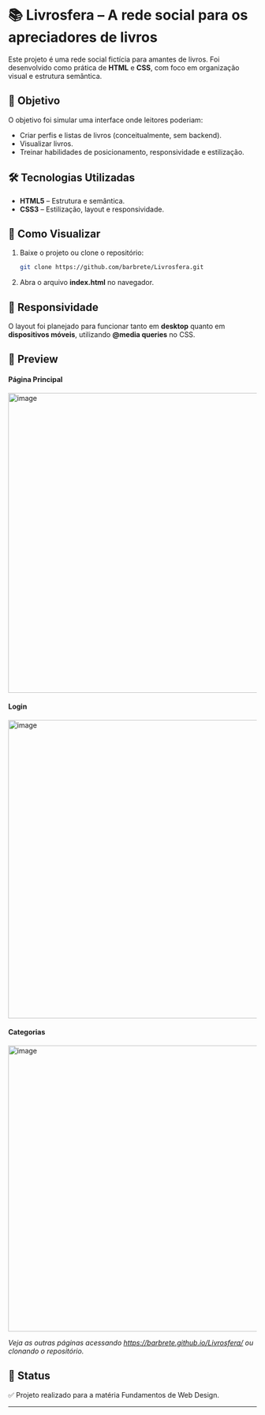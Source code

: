 # 📚 Livrosfera – A rede social para os apreciadores de livros

Este projeto é uma rede social fictícia para amantes de livros.
Foi desenvolvido como prática de **HTML** e **CSS**, com foco em organização visual e estrutura semântica.

## 🎯 Objetivo

O objetivo foi simular uma interface onde leitores poderiam:

* Criar perfis e listas de livros (conceitualmente, sem backend).
* Visualizar livros.
* Treinar habilidades de posicionamento, responsividade e estilização.

## 🛠️ Tecnologias Utilizadas

* **HTML5** – Estrutura e semântica.
* **CSS3** – Estilização, layout e responsividade.

## 🚀 Como Visualizar

1. Baixe o projeto ou clone o repositório:

   ```bash
   git clone https://github.com/barbrete/Livrosfera.git
   ```
2. Abra o arquivo **index.html** no navegador.

## 📱 Responsividade

O layout foi planejado para funcionar tanto em **desktop** quanto em **dispositivos móveis**, utilizando **@media queries** no CSS.

## 📸 Preview

#### Página Principal
<img width="1087" height="608" alt="image" src="https://github.com/user-attachments/assets/1704ae7d-b1ab-4012-ad22-c10124e13f6b" />

#### Login
<img width="994" height="605" alt="image" src="https://github.com/user-attachments/assets/aa91bb69-625d-4d99-84d7-4ac3cbd236f1" />

#### Categorias
<img width="928" height="580" alt="image" src="https://github.com/user-attachments/assets/f3fff079-2e1f-4f15-b06b-5e0cfcb810d1" />

  *Veja as outras páginas acessando https://barbrete.github.io/Livrosfera/ ou clonando o repositório.*

## 📌 Status

✅ Projeto realizado para a matéria Fundamentos de Web Design.

---

